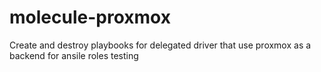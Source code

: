 # molecule-proxmox
Create and destroy playbooks for delegated driver that use proxmox as a backend for ansile roles testing
